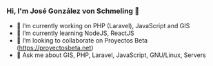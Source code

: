 ### Hi, I'm José González von Schmeling 👋

- 🔭 I’m currently working on PHP (Laravel), JavaScript and GIS
- 🌱 I’m currently learning NodeJS, ReactJS
- 👯 I’m looking to collaborate on Proyectos Beta (https://proyectosbeta.net)
- 💬 Ask me about GIS, PHP, Laravel, JavaScript, GNU/Linux, Servers
<!--
**josego85/josego85** is a ✨ _special_ ✨ repository because its `README.md` (this file) appears on your GitHub profile.

Here are some ideas to get you started:

- 🔭 I’m currently working on ...
- 🌱 I’m currently learning ...
- 👯 I’m looking to collaborate on ...
- 🤔 I’m looking for help with ...
- 💬 Ask me about ...
- 📫 How to reach me: ...
- 😄 Pronouns: ...
- ⚡ Fun fact: ...
-->
